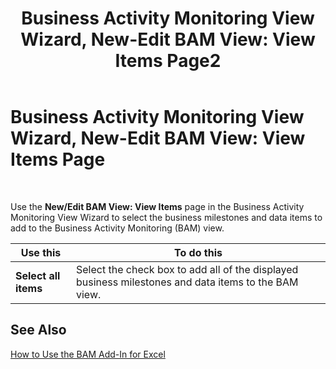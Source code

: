 ﻿---
title: 'Business Activity Monitoring View Wizard, New-Edit BAM View: View Items Page2'
TOCTitle: 'Business Activity Monitoring View Wizard, New-Edit BAM View: View Items Page'
ms:assetid: 11a0775f-75de-430b-8c96-551fe6f61545
ms:mtpsurl: https://msdn.microsoft.com/en-us/library/Aa547595(v=BTS.80)
ms:contentKeyID: 51526337
ms.date: 08/30/2017
mtps_version: v=BTS.80
f1_keywords:
- bts06.bam.workbook.viewwizard.viewitems
---

# Business Activity Monitoring View Wizard, New-Edit BAM View: View Items Page

 

Use the **New/Edit BAM View: View Items** page in the Business Activity Monitoring View Wizard to select the business milestones and data items to add to the Business Activity Monitoring (BAM) view.

<table>
<thead>
<tr class="header">
<th>Use this</th>
<th>To do this</th>
</tr>
</thead>
<tbody>
<tr class="odd">
<td><strong>Select all items</strong></td>
<td>Select the check box to add all of the displayed business milestones and data items to the BAM view.</td>
</tr>
</tbody>
</table>


## See Also

[How to Use the BAM Add-In for Excel](https://msdn.microsoft.com/en-us/library/aa561102\(v=bts.80\))

